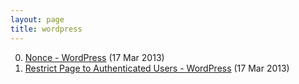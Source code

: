 ```yaml
---
layout: page
title: wordpress
---
```


0. [Nonce - WordPress](/bookmark/2013/03/17/wp-nonce.html) (17 Mar 2013) 
1. [Restrict Page to Authenticated Users - WordPress](/bookmark/2013/03/17/-wp-loggedin-only.html) (17 Mar 2013) 
